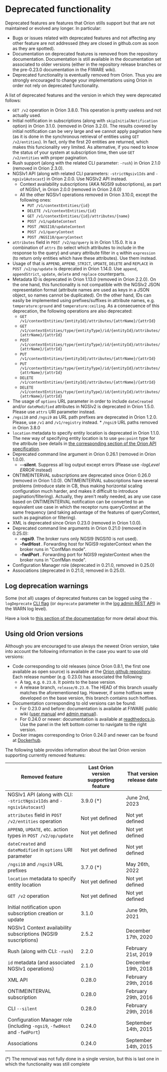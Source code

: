# Deprecated functionality

Deprecated features are features that Orion stills support but that are
not maintained or evolved any longer. In particular:

-   Bugs or issues related with deprecated features and not affecting
    any other feature are not addressed (they are closed in github.com
    as soon as they are spotted).
-   Documentation on deprecated features is removed from the repository documentation.
    Documentation is still available in the documentation set associated to older versions
    (either in the repository release branches or the pre-0.23.0 documentation in the FIWARE wiki).
-   Deprecated functionality is eventually removed from Orion. Thus you
    are strongly encouraged to change your implementations using Orion
    in order not rely on deprecated functionality.

A list of deprecated features and the version in which they were deprecated follows:

* `GET /v2` operation in Orion 3.8.0. This operation is pretty useless and not actually used.
* Initial notification in subscriptions (along with `skipInitialNotification` option) in Orion 3.1.0.
  (removed in Orion 3.2.0). The results covered by initial notification can be very large and we cannot apply pagination here
  (as it is done in the synchronous retrieval of entities using `GET /v2/entities`). In fact, only
  the first 20 entities are returned, which makes this funcionality very limited. As alternative,
  if you need to know the status of your system at subscription time, then use `GET /v2/entities`
  with proper pagination.
* Rush support (along with the related CLI parameter: `-rush`) in Orion 2.1.0 (removed in Orion 2.3.0).
* NGSIv1 API (along with related CLI parameters: `-strictNgsiv1Ids` and `-ngsiv1Autocast`) in Orion 2.0.0.
  Use NGSIv2 API instead.
    * Context availability subscriptions (AKA NGSI9 subscriptions), as part of NGSIv1, in Orion 2.0.0
      (removed in Orion 2.6.0)
    * All the other NGSIv1 operations removed in Orion 3.10.0, except the following ones:
        * `PUT /v1/contextEntities/{id}`
        * `DELETE /v1/contextEntities/{id}`
        * `GET /v1/contextEntities/{id}/attributes/{name}`
        * `POST /v1/updateContext`
        * `POST /NGSI10/updateContext`
        * `POST /v1/queryContext`
        * `POST /NGSI10/queryContext`
* `attributes` field in `POST /v2/op/query` is in Orion 1.15.0. It is a combination of `attrs` (to select
  which attributes to include in the response to the query) and unary attribute filter in `q` within
  `expression` (to return only entities which have these attributes). Use them instead.
* Usage of that is `APPEND`, `APPEND_STRICT`, `UPDATE`, `DELETE` and `REPLACE` in `POST /v2/op/update` is
  deprecated in Orion 1.14.0. Use `append`, `appendStrict`, `update`, `delete` and `replace` counterparts.
* Metadata ID is deprecated in Orion 1.13.0 (removed in Orion 2.2.0). On the one hand, this functionality is not compatible with the
  NGSIv2 JSON representation format (attribute names are used as keys in a JSON object, so names cannot be
  duplicated). On the other hand, IDs can easily be implemented using prefixes/suffixes in attribute names,
  e.g. `temperature:ground` and `temperature:ceiling`. As a consecuence of this deprecation, the following
  operations are also deprecated:
	* `GET /v1/contextEntities/{entityId}/attributes/{attrName}/{attrId}`
	* `GET /v1/contextEntities/type/{entityType}/id/{entityId}/attributes/{attrName}/{attrId}`
	* `POST /v1/contextEntities/type/{entityType}/id/{entityId}/attributes/{attrName}/{attrId}`
	* `PUT /v1/contextEntities/{entityId}/attributes/{attrName}/{attrId}`
	* `PUT /v1/contextEntities/type/{entityType}/id/{entityId}/attributes/{attrName}/{attrId}`
	* `DELETE /v1/contextEntities/{entityId}/attributes/{attrName}/{attrId}`
	* `DELETE /v1/contextEntities/type/{entityType}/id/{entityId}/attributes/{attrName}/{attrId}`
* The usage of `options` URL parameter in order to include `dateCreated` and/or `dateModified`
  attributes in NGSIv2 is deprecated in Orion 1.5.0. Please use `attrs` URI parameter instead.
* `/ngsi10` and `/ngsi9` as URL path prefixes are deprecated in Orion 1.2.0. Please,
  use `/v1` and `/v1/registry` instead.
        * `/ngsi9` URL paths removed in Orion 3.8.0
* `location` metadata to specify entity location is deprecated in Orion 1.1.0. The new way
  of specifying entity location is to use `geo:point` type for the attribute (see details in
  [the corresponding section of the Orion API specification](orion-api.md#geospatial-properties-of-entities).
* Deprecated command line argument in Orion 0.26.1 (removed in Orion 1.0.0).
  * **--silent**. Suppress all log output except errors (Please use *-logLevel ERROR* instead)
* ONTIMEINTERVAL subscriptions are deprecated since Orion 0.26.0 (removed in Orion 1.0.0).
  ONTIMEINTERVAL subscriptions have several problems (introduce state in CB, thus making horizontal
  scaling configuration much harder, and makes it difficult to introduce pagination/filtering).
  Actually, they aren't really needed, as any use case based on ONTIMEINTERVAL notification can
  be converted to an equivalent use case in which the receptor runs queryContext at the same
  frequency (and taking advantage of the features of queryContext, such as pagination or filtering).
* XML is deprecated since Orion 0.23.0 (removed in Orion 1.0.0).
* Deprecated command line arguments in Orion 0.21.0 (removed in 0.25.0):
	* **-ngsi9**. The broker runs only NGSI9 (NGSI10 is not used).
	* **-fwdHost <host>**. Forwarding host for NGIS9 registerContext when the broker runs in "ConfMan mode".
	* **-fwdPort <port>**. Forwarding port for NGIS9 registerContext when the broker runs in "ConfMan mode".
* Configuration Manager role (deprecated in 0.21.0, removed in 0.25.0)
* Associations (deprecated in 0.21.0, removed in 0.25.0).

## Log deprecation warnings

Some (not all) usages of deprecated features can be logged using the `-logDeprecate` [CLI flag](admin/cli.md)
(or `deprecate` parameter in the [log admin REST API](admin/management_api.md#log-configs-and-trace-levels))
in the WARN log level).

Have a look to [this section of the documentation](admin/logs.md#log-deprecated-usages) for more detail about this.

## Using old Orion versions

Although you are encouraged to use always the newest Orion version, take into account the following
information in the case you want to use old versions:

* Code corresponding to old releases (since Orion 0.8.1, the first one available as open source) is
  available at the [Orion github repository](http://github.com/telefonicaid/fiware-orion). Each release number
  (e.g. 0.23.0) has associated the following:
	* A tag, e.g. `0.23.0`. It points to the base version.
	* A release branch, `release/0.23.0`. The HEAD of this branch usually matches the aforementioned tag. However, if some
    hotfixes were developed on the base version, this branch contains such hotfixes.
* Documentation corresponding to old versions can be found:
	* For 0.23.0 and before: documentation is available at FIWARE public wiki ([user manual](https://forge.fiware.org/plugins/mediawiki/wiki/fiware/index.php/Publish/Subscribe_Broker_-_Orion_Context_Broker_-_User_and_Programmers_Guide)
    and [admin manual](https://forge.fiware.org/plugins/mediawiki/wiki/fiware/index.php/Publish/Subscribe_Broker_-_Orion_Context_Broker_-_Installation_and_Administration_Guide)).
	* For 0.24.0 or newer: documentation is available at [readthedocs.io](https://fiware-orion.readthedocs.io).
    Use the panel in the left bottom corner to navigate to the right version.
* Docker images corresponding to Orion 0.24.0 and newer can be found at [Dockerhub](https://hub.docker.com/r/fiware/orion/tags/).

The following table provides information about the last Orion version supporting currently removed features:

| **Removed feature**                                                        | **Last Orion version supporting feature** | **That version release date**   |
|----------------------------------------------------------------------------|-------------------------------------------|---------------------------------|
| NGSIv1 API (along with CLI: `-strictNgsiv1Ids` and `-ngsiv1Autocast`)      | 3.9.0 (*)                                 | June 2nd, 2023                  |
| `attributes` field in `POST /v2/entities` operation                        | Not yet defined                           | Not yet defined                 |
| `APPEND`, `UPDATE`, etc. action types in `POST /v2/op/update`              | Not yet defined                           | Not yet defined                 |
| `dateCreated` and `dateModified` in `options` URI parameter                | Not yet defined                           | Not yet defined                 |
| `/ngsi10` and `/ngsi9` URL prefixes                                        | 3.7.0 (*)                                 | May 26th, 2022                 |
| `location` metadata to specify entity location                             | Not yet defined                           | Not yet defined                 |
| `GET /v2` operation                                                        | Not yet defined                           | Not yet defined                 |
| Initial notification upon subscription creation or update                  | 3.1.0                                     | June 9th, 2021                  |
| NGSIv1 Context availability subscriptions (NGSI9 suscriptions)             | 2.5.2                                     | December 17th, 2020              |
| Rush (along with CLI: `-rush`)                                             | 2.2.0                                     | February 21st, 2019             |
| `id` metadata (and associated NGSIv1 operations)                           | 2.1.0                                     | December 19th, 2018             |
| XML API                                                                    | 0.28.0                                    | February 29th, 2016             |
| ONTIMEINTERVAL subscription                                                | 0.28.0                                    | February 29th, 2016             |
| CLI `--silent`                                                             | 0.28.0                                    | February 29th, 2016             |
| Configuration Manager role (including `-ngsi9`, `-fwdHost` and `-fwdPort`) | 0.24.0                                    | September 14th, 2015            |
| Associations                                                               | 0.24.0                                    | September 14th, 2015            |

(*) The removal was not fully done in a single version, but this is last one in which the functionality was still complete
